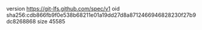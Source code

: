 version https://git-lfs.github.com/spec/v1
oid sha256:cdb866fb9f0e538b68211e01a19dd27d8a8712466946828230f27b9dc8268868
size 45585
